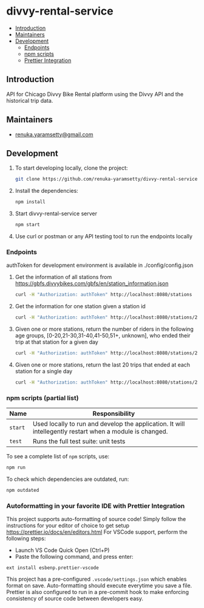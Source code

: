 # divvy-rental-service

* [Introduction](#introduction)
* [Maintainers](#maintainers)
* [Development](#development)
    * [Endpoints](#Endpoints)
    * [npm scripts](#npm-scripts-partial-list)
    * [Prettier Integration](#autoformatting-in-your-favorite-ide-with-prettier-integration)

## Introduction
API for Chicago Divvy Bike Rental platform using the Divvy API and the historical trip data.

## Maintainers
* renuka.yaramsetty@gmail.com


## Development

1. To start developing locally, clone the project:
    ```bash
    git clone https://github.com/renuka-yaramsetty/divvy-rental-service.git
    ```

2. Install the dependencies:
    ```bash
    npm install
    ```

3. Start divvy-rental-service server
    ```bash
    npm start
    ```

4. Use curl or postman or any API testing tool to run the endpoints locally

### Endpoints

authToken for development environment is available in ./config/config.json

1. Get the information of all stations from https://gbfs.divvybikes.com/gbfs/en/station_information.json
    ```bash
    curl -H "Authorization: authToken" http://localhost:8080/stations
    ```

2. Get the information for one station given a station id
    ```bash
    curl -H "Authorization: authToken" http://localhost:8080/stations/2
    ```

3. Given one or more stations, return the number of riders in the following age groups, [0-20,21-30,31-40,41-50,51+, unknown], who ended their trip at that station for a given day
    ```bash
    curl -H "Authorization: authToken" http://localhost:8080/stations/2/3/211/ridersByAge?date=2019-04-02
    ```

4. Given one or more stations, return the last 20 trips that ended at each station for a single day
    ```bash
    curl -H "Authorization: authToken" http://localhost:8080/stations/2/3/recentTrips?date=2019-04-02
    ```

### npm scripts (partial list)



Name              | Responsibility
----------------- | --------------------------------------------
`start`           | Used locally to run and develop the application. It will intellegently restart when a module is changed.
`test`            | Runs the full test suite: unit tests



To see a complete list of `npm` scripts, use:

```bash
npm run
```

To check which dependencies are outdated, run:

```bash
npm outdated
```


### Autoformatting in your favorite IDE with Prettier Integration

This project supports auto-formatting of source code! Simply follow the instructions for your editor of choice to get setup https://prettier.io/docs/en/editors.html
For VSCode support, perform the following steps:
- Launch VS Code Quick Open (Ctrl+P)
- Paste the following command, and press enter:
```
ext install esbenp.prettier-vscode
```
This project has a pre-configured `.vscode/settings.json` which enables format on save. Auto-formatting should execute everytime you save a file.
Prettier is also configured to run in a pre-commit hook to make enforcing consistency of source code between developers easy.


